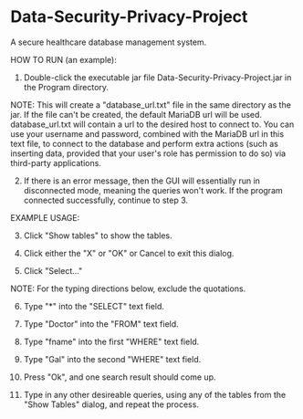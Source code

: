 # Data-Security-Privacy-Project
A secure healthcare database management system.

HOW TO RUN (an example):

1. Double-click the executable jar file Data-Security-Privacy-Project.jar in the Program directory.

NOTE: This will create a "database_url.txt" file in the same directory as the jar. If the file can't be created, the default MariaDB url will be used. database_url.txt will contain a url to the desired host to connect to. You can use your username and password, combined with the MariaDB url in this text file, to connect to the database and perform extra actions (such as inserting data, provided that your user's role has permission to do so) via third-party applications.

2. If there is an error message, then the GUI will essentially run in disconnected mode, meaning the queries won't work. If the program connected successfully, continue to step 3.

EXAMPLE USAGE:

3. Click "Show tables" to show the tables.

4. Click either the "X" or "OK" or Cancel to exit this dialog.

5. Click "Select..."

NOTE: For the typing directions below, exclude the quotations.

6. Type "*" into the "SELECT" text field.

7. Type "Doctor" into the "FROM" text field.

8. Type "fname" into the first "WHERE" text field.

9. Type "Gal" into the second "WHERE" text field.

10. Press "Ok", and one search result should come up.

11. Type in any other desireable queries, using any of the tables from the "Show Tables" dialog, and repeat the process.